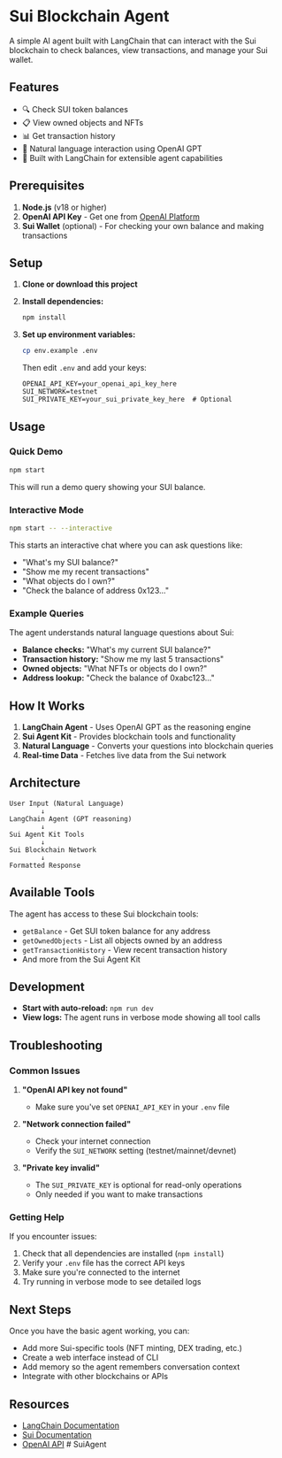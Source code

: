 # Sui Blockchain Agent

A simple AI agent built with LangChain that can interact with the Sui blockchain to check balances, view transactions, and manage your Sui wallet.

## Features

- 🔍 Check SUI token balances
- 📋 View owned objects and NFTs
- 📊 Get transaction history
- 🤖 Natural language interaction using OpenAI GPT
- 🔗 Built with LangChain for extensible agent capabilities

## Prerequisites

1. **Node.js** (v18 or higher)
2. **OpenAI API Key** - Get one from [OpenAI Platform](https://platform.openai.com/account/api-keys)
3. **Sui Wallet** (optional) - For checking your own balance and making transactions

## Setup

1. **Clone or download this project**

2. **Install dependencies:**
   ```bash
   npm install
   ```

3. **Set up environment variables:**
   ```bash
   cp env.example .env
   ```
   
   Then edit `.env` and add your keys:
   ```env
   OPENAI_API_KEY=your_openai_api_key_here
   SUI_NETWORK=testnet
   SUI_PRIVATE_KEY=your_sui_private_key_here  # Optional
   ```

## Usage

### Quick Demo
```bash
npm start
```

This will run a demo query showing your SUI balance.

### Interactive Mode
```bash
npm start -- --interactive
```

This starts an interactive chat where you can ask questions like:

- "What's my SUI balance?"
- "Show me my recent transactions"
- "What objects do I own?"
- "Check the balance of address 0x123..."

### Example Queries

The agent understands natural language questions about Sui:

- **Balance checks:** "What's my current SUI balance?"
- **Transaction history:** "Show me my last 5 transactions"
- **Owned objects:** "What NFTs or objects do I own?"
- **Address lookup:** "Check the balance of 0xabc123..."

## How It Works

1. **LangChain Agent** - Uses OpenAI GPT as the reasoning engine
2. **Sui Agent Kit** - Provides blockchain tools and functionality
3. **Natural Language** - Converts your questions into blockchain queries
4. **Real-time Data** - Fetches live data from the Sui network

## Architecture

```
User Input (Natural Language)
        ↓
LangChain Agent (GPT reasoning)
        ↓
Sui Agent Kit Tools
        ↓
Sui Blockchain Network
        ↓
Formatted Response
```

## Available Tools

The agent has access to these Sui blockchain tools:

- `getBalance` - Get SUI token balance for any address
- `getOwnedObjects` - List all objects owned by an address
- `getTransactionHistory` - View recent transaction history
- And more from the Sui Agent Kit

## Development

- **Start with auto-reload:** `npm run dev`
- **View logs:** The agent runs in verbose mode showing all tool calls

## Troubleshooting

### Common Issues

1. **"OpenAI API key not found"**
   - Make sure you've set `OPENAI_API_KEY` in your `.env` file

2. **"Network connection failed"**
   - Check your internet connection
   - Verify the `SUI_NETWORK` setting (testnet/mainnet/devnet)

3. **"Private key invalid"**
   - The `SUI_PRIVATE_KEY` is optional for read-only operations
   - Only needed if you want to make transactions

### Getting Help

If you encounter issues:
1. Check that all dependencies are installed (`npm install`)
2. Verify your `.env` file has the correct API keys
3. Make sure you're connected to the internet
4. Try running in verbose mode to see detailed logs

## Next Steps

Once you have the basic agent working, you can:

- Add more Sui-specific tools (NFT minting, DEX trading, etc.)
- Create a web interface instead of CLI
- Add memory so the agent remembers conversation context
- Integrate with other blockchains or APIs

## Resources

- [LangChain Documentation](https://js.langchain.com/)
- [Sui Documentation](https://docs.sui.io/)
- [OpenAI API](https://platform.openai.com/docs) # SuiAgent
